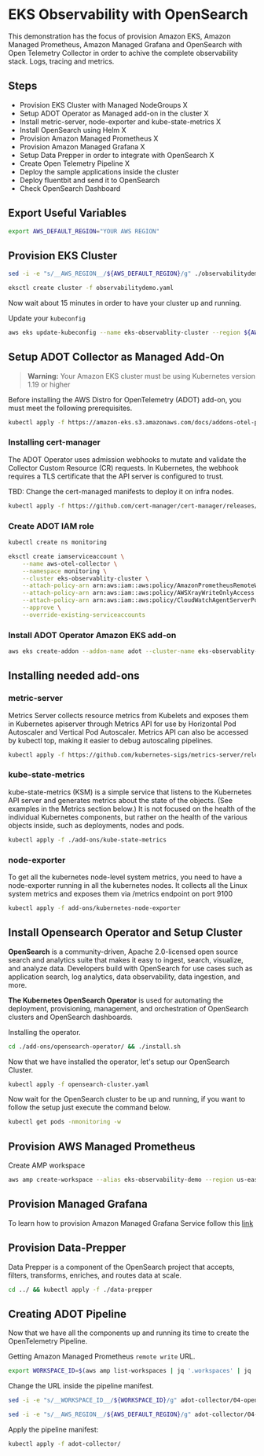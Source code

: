 # EKS Observability with OpenSearch

This demonstration has the focus of provision Amazon EKS, Amazon Managed Prometheus, Amazon Managed Grafana and OpenSearch with Open Telemetry Collector in order to achive the complete observability stack. Logs, tracing and metrics.

## Steps

- Provision EKS Cluster with Managed NodeGroups X
- Setup ADOT Operator as Managed add-on in the cluster X
- Install metric-server, node-exporter and kube-state-metrics X
- Install OpenSearch using Helm X
- Provision Amazon Managed Prometheus X
- Provision Amazon Managed Grafana X
- Setup Data Prepper in order to integrate with OpenSearch X
- Create Open Telemetry Pipeline X
- Deploy the sample applications inside the cluster
- Deploy fluentbit and send it to OpenSearch
- Check OpenSearch Dashboard

## Export Useful Variables

```bash
export AWS_DEFAULT_REGION="YOUR AWS REGION"
```

## Provision EKS Cluster

```bash
sed -i -e "s/__AWS_REGION__/${AWS_DEFAULT_REGION}/g" ./observabilitydemo.yaml

eksctl create cluster -f observabilitydemo.yaml
```

Now wait about 15 minutes in order to have your cluster up and running.

Update your `kubeconfig`

```bash
aws eks update-kubeconfig --name eks-observablity-cluster --region ${AWS_DEFAULT_REGION}
```

## Setup ADOT Collector as Managed Add-On

> **Warning:** Your Amazon EKS cluster must be using Kubernetes version 1.19 or higher

Before installing the AWS Distro for OpenTelemetry (ADOT) add-on, you must meet the following prerequisites.

```bash
kubectl apply -f https://amazon-eks.s3.amazonaws.com/docs/addons-otel-permissions.yaml
```

### Installing cert-manager

The ADOT Operator uses admission webhooks to mutate and validate the Collector Custom Resource (CR) requests. In Kubernetes, the webhook requires a TLS certificate that the API server is configured to trust.

TBD: Change the cert-managed manifests to deploy it on infra nodes.

```bash
kubectl apply -f https://github.com/cert-manager/cert-manager/releases/download/v1.8.2/cert-manager.yaml
```

### Create ADOT IAM role

```bash
kubectl create ns monitoring

eksctl create iamserviceaccount \
    --name aws-otel-collector \
    --namespace monitoring \
    --cluster eks-observablity-cluster \
    --attach-policy-arn arn:aws:iam::aws:policy/AmazonPrometheusRemoteWriteAccess \
    --attach-policy-arn arn:aws:iam::aws:policy/AWSXrayWriteOnlyAccess \
    --attach-policy-arn arn:aws:iam::aws:policy/CloudWatchAgentServerPolicy \
    --approve \
    --override-existing-serviceaccounts
```

### Install ADOT Operator Amazon EKS add-on

```bash
aws eks create-addon --addon-name adot --cluster-name eks-observablity-cluster
```

## Installing needed add-ons

### metric-server

Metrics Server collects resource metrics from Kubelets and exposes them in Kubernetes apiserver through Metrics API for use by Horizontal Pod Autoscaler and Vertical Pod Autoscaler. Metrics API can also be accessed by kubectl top, making it easier to debug autoscaling pipelines.

```bash
kubectl apply -f https://github.com/kubernetes-sigs/metrics-server/releases/latest/download/components.yaml
```

### kube-state-metrics

kube-state-metrics (KSM) is a simple service that listens to the Kubernetes API server and generates metrics about the state of the objects. (See examples in the Metrics section below.) It is not focused on the health of the individual Kubernetes components, but rather on the health of the various objects inside, such as deployments, nodes and pods.

```bash
kubectl apply -f ./add-ons/kube-state-metrics
```

### node-exporter

To get all the kubernetes node-level system metrics, you need to have a node-exporter running in all the kubernetes nodes. It collects all the Linux system metrics and exposes them via /metrics endpoint on port 9100

```bash
kubectl apply -f add-ons/kubernetes-node-exporter
```

## Install Opensearch Operator and Setup Cluster

**OpenSearch** is a community-driven, Apache 2.0-licensed open source search and analytics suite that makes it easy to ingest, search, visualize, and analyze data. Developers build with OpenSearch for use cases such as application search, log analytics, data observability, data ingestion, and more.

**The Kubernetes OpenSearch Operator** is used for automating the deployment, provisioning, management, and orchestration of OpenSearch clusters and OpenSearch dashboards.

Installing the operator.

```bash
cd ./add-ons/opensearch-operator/ && ./install.sh
```

Now that we have installed the operator, let's setup our OpenSearch Cluster.

```bash
kubectl apply -f opensearch-cluster.yaml
```

Now wait for the OpenSearch cluster to be up and running, if you want to follow the setup just execute the command below.

```bash
kubectl get pods -nmonitoring -w
```

## Provision AWS Managed Prometheus

Create AMP workspace

```bash
aws amp create-workspace --alias eks-observability-demo --region us-east-2
```

## Provision Managed Grafana

To learn how to provision Amazon Managed Grafana Service follow this [link](https://www.eksworkshop.com/intermediate/246_monitoring_amp_amg/create_amg_workspace/)

## Provision Data-Prepper

Data Prepper is a component of the OpenSearch project that accepts, filters, transforms, enriches, and routes data at scale.

```bash
cd ../ && kubectl apply -f ./data-prepper
```

## Creating ADOT Pipeline

Now that we have all the components up and running its time to create the OpenTelemetry Pipeline.

Getting Amazon Managed Prometheus `remote write` URL.

```bash
export WORKSPACE_ID=$(aws amp list-workspaces | jq '.workspaces' | jq '.[].workspaceId' | tr -d '"')
```

Change the URL inside the pipeline manifest.

```bash
sed -i -e "s/__WORKSPACE_ID__/${WORKSPACE_ID}/g" adot-collector/04-open-telemetry-pipeline.yaml

sed -i -e "s/__AWS_REGION__/${AWS_DEFAULT_REGION}/g" adot-collector/04-open-telemetry-pipeline.yaml
```

Apply the pipeline manifest:

```bash
kubectl apply -f adot-collector/
```